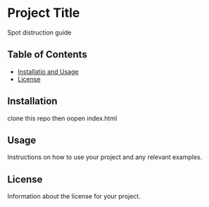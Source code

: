 # Project Title

Spot distruction guide
## Table of Contents

- [Installatio and Usage](#installation)
- [License](#license)

## Installation

clone this repo then oopen index.html

## Usage

Instructions on how to use your project and any relevant examples.

## License

Information about the license for your project.
